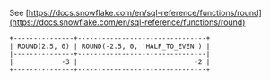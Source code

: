 See [https://docs.snowflake.com/en/sql-reference/functions/round](https://docs.snowflake.com/en/sql-reference/functions/round)
```
+---------------+--------------------------------+
| ROUND(2.5, 0) | ROUND(-2.5, 0, 'HALF_TO_EVEN') |
|---------------+--------------------------------|
|            -3 |                             -2 |
+---------------+--------------------------------+
```
